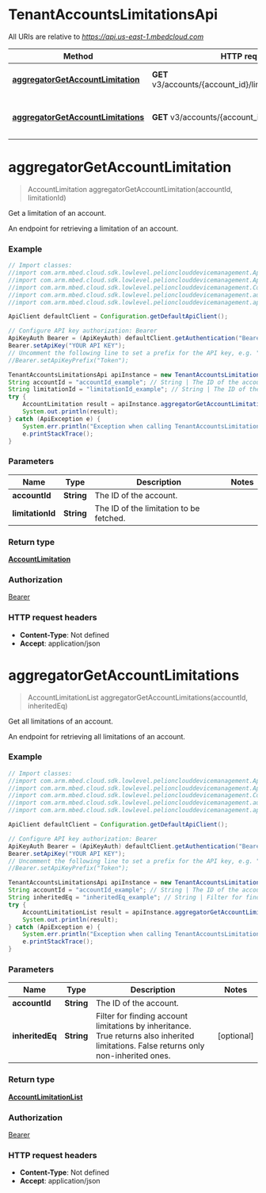 # TenantAccountsLimitationsApi

All URIs are relative to *https://api.us-east-1.mbedcloud.com*

Method | HTTP request | Description
------------- | ------------- | -------------
[**aggregatorGetAccountLimitation**](TenantAccountsLimitationsApi.md#aggregatorGetAccountLimitation) | **GET** v3/accounts/{account_id}/limitations/{limitation_id} | Get a limitation of an account.
[**aggregatorGetAccountLimitations**](TenantAccountsLimitationsApi.md#aggregatorGetAccountLimitations) | **GET** v3/accounts/{account_id}/limitations | Get all limitations of an account.


<a name="aggregatorGetAccountLimitation"></a>
# **aggregatorGetAccountLimitation**
> AccountLimitation aggregatorGetAccountLimitation(accountId, limitationId)

Get a limitation of an account.

An endpoint for retrieving a limitation of an account.

### Example
```java
// Import classes:
//import com.arm.mbed.cloud.sdk.lowlevel.pelionclouddevicemanagement.ApiClient;
//import com.arm.mbed.cloud.sdk.lowlevel.pelionclouddevicemanagement.ApiException;
//import com.arm.mbed.cloud.sdk.lowlevel.pelionclouddevicemanagement.Configuration;
//import com.arm.mbed.cloud.sdk.lowlevel.pelionclouddevicemanagement.auth.*;
//import com.arm.mbed.cloud.sdk.lowlevel.pelionclouddevicemanagement.api.TenantAccountsLimitationsApi;

ApiClient defaultClient = Configuration.getDefaultApiClient();

// Configure API key authorization: Bearer
ApiKeyAuth Bearer = (ApiKeyAuth) defaultClient.getAuthentication("Bearer");
Bearer.setApiKey("YOUR API KEY");
// Uncomment the following line to set a prefix for the API key, e.g. "Token" (defaults to null)
//Bearer.setApiKeyPrefix("Token");

TenantAccountsLimitationsApi apiInstance = new TenantAccountsLimitationsApi();
String accountId = "accountId_example"; // String | The ID of the account.
String limitationId = "limitationId_example"; // String | The ID of the limitation to be fetched.
try {
    AccountLimitation result = apiInstance.aggregatorGetAccountLimitation(accountId, limitationId);
    System.out.println(result);
} catch (ApiException e) {
    System.err.println("Exception when calling TenantAccountsLimitationsApi#aggregatorGetAccountLimitation");
    e.printStackTrace();
}
```

### Parameters

Name | Type | Description  | Notes
------------- | ------------- | ------------- | -------------
 **accountId** | **String**| The ID of the account. |
 **limitationId** | **String**| The ID of the limitation to be fetched. |

### Return type

[**AccountLimitation**](AccountLimitation.md)

### Authorization

[Bearer](../README.md#Bearer)

### HTTP request headers

 - **Content-Type**: Not defined
 - **Accept**: application/json

<a name="aggregatorGetAccountLimitations"></a>
# **aggregatorGetAccountLimitations**
> AccountLimitationList aggregatorGetAccountLimitations(accountId, inheritedEq)

Get all limitations of an account.

An endpoint for retrieving all limitations of an account.

### Example
```java
// Import classes:
//import com.arm.mbed.cloud.sdk.lowlevel.pelionclouddevicemanagement.ApiClient;
//import com.arm.mbed.cloud.sdk.lowlevel.pelionclouddevicemanagement.ApiException;
//import com.arm.mbed.cloud.sdk.lowlevel.pelionclouddevicemanagement.Configuration;
//import com.arm.mbed.cloud.sdk.lowlevel.pelionclouddevicemanagement.auth.*;
//import com.arm.mbed.cloud.sdk.lowlevel.pelionclouddevicemanagement.api.TenantAccountsLimitationsApi;

ApiClient defaultClient = Configuration.getDefaultApiClient();

// Configure API key authorization: Bearer
ApiKeyAuth Bearer = (ApiKeyAuth) defaultClient.getAuthentication("Bearer");
Bearer.setApiKey("YOUR API KEY");
// Uncomment the following line to set a prefix for the API key, e.g. "Token" (defaults to null)
//Bearer.setApiKeyPrefix("Token");

TenantAccountsLimitationsApi apiInstance = new TenantAccountsLimitationsApi();
String accountId = "accountId_example"; // String | The ID of the account.
String inheritedEq = "inheritedEq_example"; // String | Filter for finding account limitations by inheritance. True returns also inherited limitations. False returns only non-inherited ones.
try {
    AccountLimitationList result = apiInstance.aggregatorGetAccountLimitations(accountId, inheritedEq);
    System.out.println(result);
} catch (ApiException e) {
    System.err.println("Exception when calling TenantAccountsLimitationsApi#aggregatorGetAccountLimitations");
    e.printStackTrace();
}
```

### Parameters

Name | Type | Description  | Notes
------------- | ------------- | ------------- | -------------
 **accountId** | **String**| The ID of the account. |
 **inheritedEq** | **String**| Filter for finding account limitations by inheritance. True returns also inherited limitations. False returns only non-inherited ones. | [optional]

### Return type

[**AccountLimitationList**](AccountLimitationList.md)

### Authorization

[Bearer](../README.md#Bearer)

### HTTP request headers

 - **Content-Type**: Not defined
 - **Accept**: application/json

